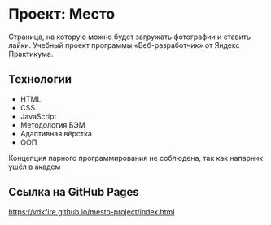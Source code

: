 # Проект: Место

Страница, на которую можно будет загружать фотографии и ставить лайки.
Учебный проект программы «Веб-разработчик» от Яндекс Практикума.

## Технологии
* HTML
* CSS
* JavaScript
* Методология БЭМ
* Адаптивная вёрстка
* ООП

Концепция парного программирования не соблюдена, так как напарник ушёл в академ


## Ссылка на GitHub Pages
https://vdkfire.github.io/mesto-project/index.html
